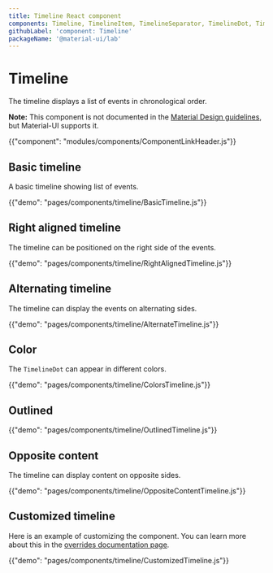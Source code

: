 ```yaml
---
title: Timeline React component
components: Timeline, TimelineItem, TimelineSeparator, TimelineDot, TimelineConnector, TimelineContent, TimelineOppositeContent
githubLabel: 'component: Timeline'
packageName: '@material-ui/lab'
---
```


# Timeline

<p class="description">The timeline displays a list of events in chronological order.</p>

**Note:** This component is not documented in the [Material Design guidelines](https://material.io/), but Material-UI supports it.

{{"component": "modules/components/ComponentLinkHeader.js"}}

## Basic timeline

A basic timeline showing list of events.

{{"demo": "pages/components/timeline/BasicTimeline.js"}}

## Right aligned timeline

The timeline can be positioned on the right side of the events.

{{"demo": "pages/components/timeline/RightAlignedTimeline.js"}}

## Alternating timeline

The timeline can display the events on alternating sides.

{{"demo": "pages/components/timeline/AlternateTimeline.js"}}

## Color

The `TimelineDot` can appear in different colors.

{{"demo": "pages/components/timeline/ColorsTimeline.js"}}

## Outlined

{{"demo": "pages/components/timeline/OutlinedTimeline.js"}}

## Opposite content

The timeline can display content on opposite sides.

{{"demo": "pages/components/timeline/OppositeContentTimeline.js"}}

## Customized timeline

Here is an example of customizing the component. You can learn more about this in the
[overrides documentation page](/customization/components/).

{{"demo": "pages/components/timeline/CustomizedTimeline.js"}}
